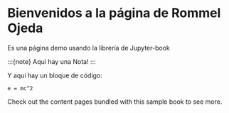 # Bienvenidos a la página de Rommel Ojeda

Es una página demo usando la librería de Jupyter-book

:::{note}
Aquí hay una Nota!
:::

Y aquí hay un bloque de código:

```
e = mc^2
```

Check out the content pages bundled with this sample book to see more.
